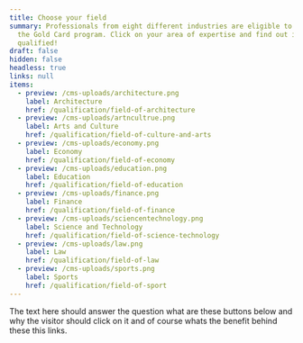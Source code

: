 ```yaml
---
title: Choose your field
summary: Professionals from eight different industries are eligible to apply for
  the Gold Card program. Click on your area of expertise and find out if you are
  qualified!
draft: false
hidden: false
headless: true
links: null
items:
  - preview: /cms-uploads/architecture.png
    label: Architecture
    href: /qualification/field-of-architecture
  - preview: /cms-uploads/artncultrue.png
    label: Arts and Culture
    href: /qualification/field-of-culture-and-arts
  - preview: /cms-uploads/economy.png
    label: Economy
    href: /qualification/field-of-economy
  - preview: /cms-uploads/education.png
    label: Education
    href: /qualification/field-of-education
  - preview: /cms-uploads/finance.png
    label: Finance
    href: /qualification/field-of-finance
  - preview: /cms-uploads/sciencentechnology.png
    label: Science and Technology
    href: /qualification/field-of-science-technology
  - preview: /cms-uploads/law.png
    label: Law
    href: /qualification/field-of-law
  - preview: /cms-uploads/sports.png
    label: Sports
    href: /qualification/field-of-sport
---
```


The text here should answer the question what are these buttons below and why the visitor should click on it and of course whats the benefit behind these this links.